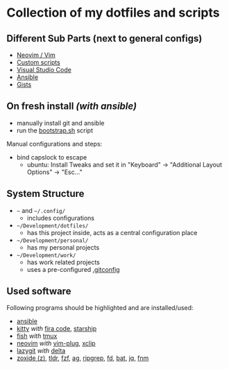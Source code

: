 # Collection of my dotfiles and scripts


## Different Sub Parts (next to general configs)
* [Neovim / Vim](./.config/nvim/README.md)
* [Custom scripts](./custom-scripts/README.md)
* [Visual Studio Code](./.config/Code/User/README.md)
* [Ansible](./ansible/README.md)
* [Gists](https://gist.github.com/eckon)


## On fresh install _(with ansible)_

* manually install git and ansible
* run the [bootstrap.sh](./ansible/bootstrap.sh) script

Manual configurations and steps:
* bind capslock to escape
  * ubuntu: Install Tweaks and set it in "Keyboard" -> "Additional Layout Options" -> "Esc..."


## System Structure

* `~` and `~/.config/`
  * includes configurations
* `~/Development/dotfiles/`
  * has this project inside, acts as a central configuration place
* `~/Development/personal/`
  * has my personal projects
* `~/Development/work/`
  * has work related projects
  * uses a pre-configured [.gitconfig](./.config/gitconfig/work)


## Used software

Following programs should be highlighted and are installed/used:
* [ansible](https://github.com/ansible/ansible)
* [kitty](https://github.com/kovidgoyal/kitty) _with_ [fira code](https://github.com/tonsky/FiraCode), [starship](https://github.com/starship/starship)
* [fish](https://github.com/fish-shell/fish-shell) _with_ [tmux](https://github.com/tmux/tmux)
* [neovim](https://github.com/neovim/neovim) _with_ [vim-plug](https://github.com/junegunn/vim-plug), [xclip](https://wiki.ubuntuusers.de/xclip/)
* [lazygit](https://github.com/jesseduffield/lazygit) _with_ [delta](https://github.com/dandavison/delta)
* [zoxide (z)](https://github.com/ajeetdsouza/zoxide), [tldr](https://github.com/tldr-pages/tldr), [fzf](https://github.com/junegunn/fzf), [ag](https://github.com/ggreer/the_silver_searcher), [ripgrep](https://github.com/BurntSushi/ripgrep), [fd](https://github.com/sharkdp/fd), [bat](https://github.com/sharkdp/bat), [jq](https://github.com/stedolan/jq), [fnm](https://github.com/Schniz/fnm)
